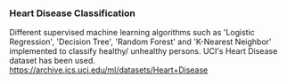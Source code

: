 ### Heart Disease Classification
Different supervised machine learning algorithms such as 'Logistic Regression', 'Decision Tree', 'Random Forest' and 'K-Nearest Neighbor' implemented to classify healthy/ unhealthy persons. 
UCI's Heart Disease dataset has been used.
https://archive.ics.uci.edu/ml/datasets/Heart+Disease
